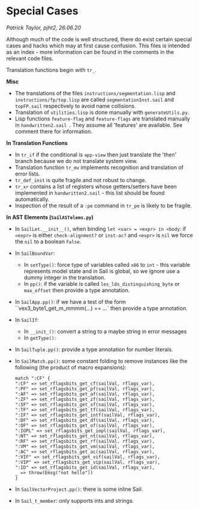 # Special Cases

*Patrick Taylor, pjht2, 26.06.20*

Although much of the code is well structured, there do exist certain special cases and hacks which may at first cause confusion.  This files is intended as an index - more information can be found in the comments in the relevant code files.

Translation functions begin with `tr_`.

**Misc**

* The translations of the files `instructions/segmentation.lisp` and `instructions/fp/top.lisp` are called `segmentationInst.sail` and `topFP.sail` respectively to avoid name collisions.
* Translation of `utilities.lisp` is done manually with `generateUtils.py`.
* Lisp functions `feature-flag` and `feature-flags` are translated manually in `handwritten2.sail `.  They assume all 'features' are available.  See comment there for information.

**In Translation Functions**

* In `tr_if` if the conditional is `app-view` then just translate the 'then' branch because we do not translate system view.
* Translation function `tr_mv` implements recognition and translation of error lists.
* `tr_def_inst` is quite fragile and not robust to change.
* `tr_xr` contains a list of registers whose getters/setters have been implemented in `handwritten2.sail` - this list should be found automatically.
* Inspection of the result of a `:pe` command in `tr_pe` is likely to be fragile.

**In AST Elements (`SailASTelems.py`)**

* In `SailLet.__init__()`, when binding `let <var> = <expr> in <body`: if `<expr>` is either `check-alignment?` or `inst-ac?` and `<expr>` is `nil` we force the `nil` to a boolean `False`.

* In `SailBoundVar`:

  * In `setType()`: force type of variables called `x86` to `int` - this variable represents model state and in Sail is global, so we ignore use a dummy integer in the translation.
  * In `pp()`: if the variable is called `les_lds_distinguishing_byte` or `max_offset` then provide a type annotation.

* In `SailApp.pp()`: if we have a test of the form ``vex3_byte1_get_m_mmmm(...) == ...` then provide a type annotation.

* In `SailIf`:

  * In `__init_()`: convert a string to a maybe string in error messages
  * In `getType()`: 

* In `SailTuple.pp()`: provide a type annotation for number literals.

* In `SailMatch.pp()`: some constant folding to remove instances like the following (the product of macro expansions):

  ```
  match ":CF" {
  ":CF" => set_rflagsbits_get_cf(sailVal, rflags_var),
  ":PF" => set_rflagsbits_get_pf(sailVal, rflags_var),
  ":AF" => set_rflagsbits_get_af(sailVal, rflags_var),
  ":ZF" => set_rflagsbits_get_zf(sailVal, rflags_var),
  ":SF" => set_rflagsbits_get_sf(sailVal, rflags_var),
  ":TF" => set_rflagsbits_get_tf(sailVal, rflags_var),
  ":IF" => set_rflagsbits_get_intf(sailVal, rflags_var),
  ":DF" => set_rflagsbits_get_df(sailVal, rflags_var),
  ":OF" => set_rflagsbits_get_of(sailVal, rflags_var),
  ":IOPL" => set_rflagsbits_get_iopl(sailVal, rflags_var),
  ":NT" => set_rflagsbits_get_nt(sailVal, rflags_var),
  ":RF" => set_rflagsbits_get_rf(sailVal, rflags_var),
  ":VM" => set_rflagsbits_get_vm(sailVal, rflags_var),
  ":AC" => set_rflagsbits_get_ac(sailVal, rflags_var),
  ":VIF" => set_rflagsbits_get_vif(sailVal, rflags_var),
  ":VIP" => set_rflagsbits_get_vip(sailVal, rflags_var),
  ":ID" => set_rflagsbits_get_id(sailVal, rflags_var),
  _ => throw(Emsg("not hello"))
  }
  ```
  
* In `SailVectorProject.pp()`: there is some inline Sail.

* In `Sail_t_member`: only supports ints and strings.

